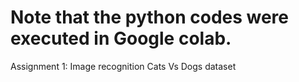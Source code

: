 # Note that the python codes were executed in Google colab.

Assignment 1: Image recognition Cats Vs Dogs dataset

